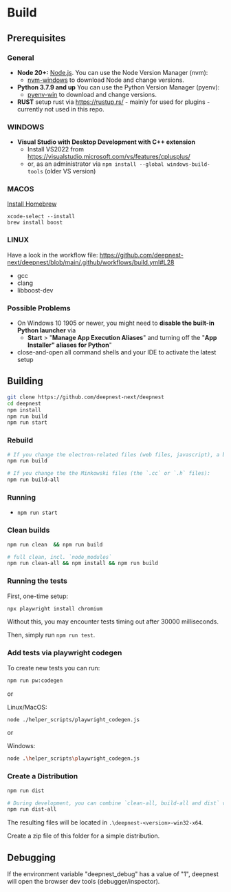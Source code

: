 # Build


## Prerequisites

### General

- **Node 20+:** [Node.js](https://nodejs.org). You can use the Node Version Manager (nvm):
  - [nvm-windows](https://github.com/coreybutler/nvm-windows/releases) to download Node and change versions.
- **Python 3.7.9 and up** You can use the Python Version Manager (pyenv):
  - [pyenv-win](https://github.com/pyenv-win/pyenv-win) to download and change versions.
- **RUST** setup rust via https://rustup.rs/ - mainly for used for plugins - currently not used in this repo.

### WINDOWS

- **Visual Studio with Desktop Development with C++ extension**
  - Install VS2022 from https://visualstudio.microsoft.com/vs/features/cplusplus/
  - or, as an administrator via `npm install --global windows-build-tools` (older VS version)

### MACOS

[Install Homebrew](https://docs.brew.sh/Installation)
```shell
xcode-select --install
brew install boost
```

### LINUX

Have a look in the workflow file:
https://github.com/deepnest-next/deepnest/blob/main/.github/workflows/build.yml#L28

- gcc
- clang
- libboost-dev

### Possible Problems

- On Windows 10 1905 or newer, you might need to **disable the built-in Python launcher** via
  - **Start** > "**Manage App Execution Aliases**" and turning off the "**App Installer" aliases for Python**"
- close-and-open all command shells and your IDE to activate the latest setup

## Building

```sh
git clone https://github.com/deepnest-next/deepnest
cd deepnest
npm install
npm run build
npm run start
```

### Rebuild

```sh
# If you change the electron-related files (web files, javascript), a build with
npm run build

# If you change the the Minkowski files (the `.cc` or `.h` files):
npm run build-all
```

### Running

- `npm run start`

### Clean builds

```sh
npm run clean  && npm run build

# full clean, incl. `node_modules`
npm run clean-all && npm install && npm run build
```

### Running the tests

First, one-time setup:

```sh
npx playwright install chromium
```

Without this, you may encounter tests timing out after 30000 milliseconds.

Then, simply run `npm run test`.

### Add tests via playwright codegen

To create new tests you can run:

```sh
npm run pw:codegen
```

or

Linux/MacOS:
```sh
node ./helper_scripts/playwright_codegen.js
```

or

Windows:
```sh
node .\helper_scripts\playwright_codegen.js
```

### Create a Distribution

```sh
npm run dist

# During development, you can combine `clean-all, build-all and dist` via:
npm run dist-all
```

The resulting files will be located in `.\deepnest-<version>-win32-x64`.

Create a zip file of this folder for a simple distribution.

## Debugging

If the environment variable "deepnest_debug" has a value of "1", deepnest will open the browser dev tools (debugger/inspector).
